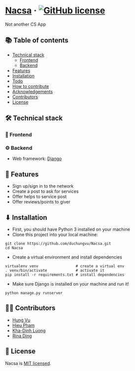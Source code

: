 # [Nacsa](https://github.com/duchungvu/Nacsa) &middot; [![GitHub license](https://img.shields.io/badge/license-MIT-blue.svg)](https://github.com/duchungvu/Nacsa/blob/master/LICENSE) 

Not another CS App

## 📚 Table of contents

- [Technical stack](#technical-stack)
  - [Frontend](#frontend)
  - [Backend](#backend)
- [Features](#features)
- [Installation](#installation)
- [Todo](#todo)
- [How to contribute](#how-to-contribute)
- [Acknowledgements](#acknowledgements)
- [Contributors](#contributors)
- [License](#license)

## 🛠 Technical stack

### 📙 Frontend

### ⚙ Backend
- Web framework: [Django](https://www.djangoproject.com/)

## 🚀 Features
- Sign up/sign in to the network
- Create a post to ask for services
- Offer helps to service post
- Offer reviews/points to giver

## ⬇ Installation
- First, you should have Python 3 installed on your machine
- Clone this project into your local machine:
```
git clone https://github.com/duchungvu/Nacsa.git
cd Nacsa
```
- Create a virtual environment and install dependencies
```
virtualenv venv                 # create a virtual env
. venv/bin/activate             # activate it
pip install -r requirements.txt # install dependencies
```
- Make sure Django is installed on your machine and run it!
```
python manage.py runserver
```

## 👨‍💻 Contributors
- [Hung Vu](https://github.com/duchungvu)
- [Hieu Pham](https://github.com/HieuPham9720)
- [Kha-Dinh Luong](https://github.com/lvkd84)
- [Rina Ding](https://github.com/bulbina)

## 📄 License

Nacsa is [MIT licensed](./LICENSE).

